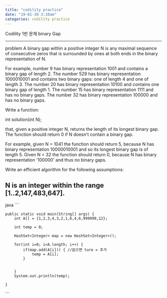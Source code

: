 ```yaml
---
title: "codility practice"
date: "19-01-30 3:10am"
categories: codility practice
---
```


Codility 1번 문제 binary Gap

--- 
problem
A binary gap within a positive integer N is any maximal sequence of consecutive zeros that is surrounded by ones at both ends in the binary representation of N.

For example, number 9 has binary representation 1001 and contains a binary gap of length 2. The number 529 has binary representation 1000010001 and contains two binary gaps: one of length 4 and one of length 3. The number 20 has binary representation 10100 and contains one binary gap of length 1. The number 15 has binary representation 1111 and has no binary gaps. The number 32 has binary representation 100000 and has no binary gaps.

Write a function:

int solution(int N);

that, given a positive integer N, returns the length of its longest binary gap. The function should return 0 if N doesn't contain a binary gap.

For example, given N = 1041 the function should return 5, because N has binary representation 10000010001 and so its longest binary gap is of length 5. Given N = 32 the function should return 0, because N has binary representation '100000' and thus no binary gaps.

Write an efficient algorithm for the following assumptions:

N is an integer within the range [1..2,147,483,647].
---
java
​``` 

	public static void main(String[] args) {
		int A[] = {1,2,3,4,3,2,1,6,4,6,999999,12};
		
		int temp = 0;
		
		HashSet<Integer> map = new HashSet<Integer>();
		
		for(int i=0; i<A.length; i++) {
			if(map.add(A[i])) { //없으면 ture = 추가
				temp = A[i];
			}
			
			
		}
		System.out.println(temp);
		
	}

​```
